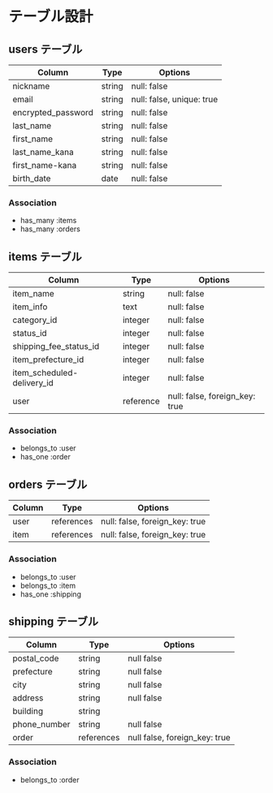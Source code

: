 # テーブル設計

## users テーブル

| Column             | Type   | Options                   |
| ------------------ | ------ | ------------------------- |
| nickname           | string | null: false               |
| email              | string | null: false, unique: true |
| encrypted_password | string | null: false               |
| last_name          | string | null: false               |
| first_name         | string | null: false               |
| last_name_kana     | string | null: false               |
| first_name-kana    | string | null: false               |
| birth_date         | date   | null: false               |

### Association

- has_many :items
- has_many :orders

## items テーブル

| Column                     | Type      | Options                        |
| -------------------------  | ------    | ------------------------------ |
| item_name                  | string    | null: false                    |
| item_info                  | text      | null: false                    |
| category_id                | integer   | null: false                    |
| status_id                  | integer   | null: false                    |
| shipping_fee_status_id     | integer   | null: false                    |
| item_prefecture_id         | integer   | null: false                    |
| item_scheduled-delivery_id | integer   | null: false                    |
| user                       | reference | null: false, foreign_key: true |

### Association

- belongs_to :user
- has_one :order


## orders テーブル

| Column   | Type       | Options                        |
| -------- | ------     | ------------------------------ |
| user     | references | null: false, foreign_key: true |
| item     | references | null: false, foreign_key: true |

### Association

- belongs_to :user
- belongs_to :item
- has_one :shipping

## shipping テーブル

| Column       | Type       | Options                       |
| -------------| -------    | ----------------------------- |
| postal_code  | string     | null false                    |
| prefecture   | string     | null false                    |
| city         | string     | null false                    |
| address      | string     | null false                    |
| building     | string     |                               |
| phone_number | string     | null false                    |
| order        | references | null false, foreign_key: true |

### Association

- belongs_to :order